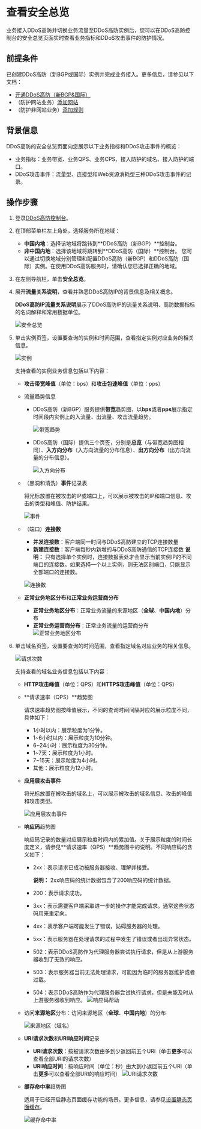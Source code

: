 # 查看安全总览

业务接入DDoS高防并切换业务流量至DDoS高防实例后，您可以在DDoS高防控制台的安全总览页面实时查看业务指标和DDoS攻击事件的防护情况。

## 前提条件

已创建DDoS高防（新BGP或国际）实例并完成业务接入。更多信息，请参见以下文档：

-   [开通DDoS高防（新BGP&国际）](/cn.zh-CN/DDoS高防（新BGP&国际）用户指南/开通DDoS高防（新BGP&国际）.md)
-   （防护网站业务）[添加网站](/cn.zh-CN/DDoS高防（新BGP&国际）用户指南/接入DDoS高防/域名接入/添加网站.md)
-   （防护非网站业务）[添加规则](/cn.zh-CN/DDoS高防（新BGP&国际）用户指南/接入DDoS高防/端口接入/添加规则.md)

## 背景信息

DDoS高防的安全总览页面向您展示以下业务指标和DDoS攻击事件的概览：

-   业务指标：业务带宽、业务QPS、业务CPS、接入防护的域名、接入防护的端口。
-   DDoS攻击事件：流量型、连接型和Web资源消耗型三种DDoS攻击事件的记录。

## 操作步骤

1.  登录[DDoS高防控制台](https://yundun.console.aliyun.com/?p=ddoscoo)。

2.  在顶部菜单栏左上角处，选择服务所在地域：

    -   **中国内地**：选择该地域将跳转到**DDoS高防（新BGP）**控制台。
    -   **非中国内地**：选择该地域将跳转到**DDoS高防（国际）**控制台。
    您可以通过切换地域分别管理和配置DDoS高防（新BGP）和DDoS高防（国际）实例。在使用DDoS高防服务时，请确认您已选择正确的地域。

3.  在左侧导航栏，单击**安全总览**。

4.  展开**流量关系说明**，查看并熟悉DDoS高防IP的背景信息及相关概念。

    **DDoS高防IP流量关系说明**展示了DDoS高防IP的流量关系说明、高防数据指标的名词解释和常用数据单位。

    ![安全总览](https://static-aliyun-doc.oss-accelerate.aliyuncs.com/assets/img/zh-CN/4541919951/p54011.png)

5.  单击实例页签，设置要查询的实例和时间范围，查看指定实例对应业务的相关信息。

    ![实例](https://static-aliyun-doc.oss-accelerate.aliyuncs.com/assets/img/zh-CN/4541919951/p54020.png)

    支持查看的实例业务信息包括以下内容：

    -   **攻击带宽峰值**（单位：bps）和**攻击包速峰值**（单位：pps）
    -   流量趋势信息
        -   DDoS高防（新BGP）服务提供**带宽**趋势图，以**bps**或者**pps**展示指定时间段内实例上的入流量、出流量、攻击流量趋势。

            ![带宽趋势](https://static-aliyun-doc.oss-accelerate.aliyuncs.com/assets/img/zh-CN/5541919951/p84211.png)

        -   DDoS高防（国际）提供三个页签，分别是**总览**（与带宽趋势图相同）、**入方向分布**（入方向流量的分布信息）、**出方向分布**（出方向流量的分布信息）。

            ![入方向分布](https://static-aliyun-doc.oss-accelerate.aliyuncs.com/assets/img/zh-CN/5541919951/p84212.png)

    -   （黑洞和清洗）**事件**记录表

        将光标放置在被攻击的IP或端口上，可以展示被攻击的IP和端口信息、攻击的类型和峰值、防护结果。

        ![事件](https://static-aliyun-doc.oss-accelerate.aliyuncs.com/assets/img/zh-CN/5541919951/p54022.png)

    -   （端口）**连接数**

        -   **并发连接数**：客户端同一时间与DDoS高防建立的TCP连接数量
        -   **新建连接数**：客户端每秒内新增的与DDoS高防通信的TCP连接数
        **说明：** 只有选择单个实例时，连接数报表处才会显示当前实例IP的不同端口的连接数。如果选择一个以上实例，则无法区别端口，只能显示全部端口的连接数。

        ![连接数](https://static-aliyun-doc.oss-accelerate.aliyuncs.com/assets/img/zh-CN/5541919951/p54023.png)

    -   **正常业务地区分布**和**正常业务运营商分布**

        -   **正常业务地区分布**：正常业务流量的来源地区（**全球**、**中国内地**）分布
        -   **正常业务运营商分布**：正常业务流量的运营商分布
        ![正常业务地区分布](https://static-aliyun-doc.oss-accelerate.aliyuncs.com/assets/img/zh-CN/3289147061/p188828.png)

6.  单击域名页签，设置要查询的时间范围，查看指定域名对应业务的相关信息。

    ![请求次数](https://static-aliyun-doc.oss-accelerate.aliyuncs.com/assets/img/zh-CN/5541919951/p54012.png)

    支持查看的域名业务信息包括以下内容：

    -   **HTTP攻击峰值**（单位：QPS）和**HTTPS攻击峰值**（单位：QPS）
    -   **请求速率（QPS）**趋势图

        请求速率趋势图按峰值展示，不同的查询时间间隔对应的展示粒度不同，具体如下：

        -   1小时以内：展示粒度为1分钟。
        -   1~6小时以内：展示粒度为10分钟。
        -   6~24小时：展示粒度为30分钟。
        -   1~7天：展示粒度为1小时。
        -   7~15天：展示粒度为4小时。
        -   其他：展示粒度为12小时。
    -   **应用层攻击事件**

        将光标放置在被攻击的域名上，可以展示被攻击的域名信息、攻击的峰值和攻击类型。

        ![应用层攻击事件](https://static-aliyun-doc.oss-accelerate.aliyuncs.com/assets/img/zh-CN/5541919951/p54015.png)

    -   **响应码**趋势图

        响应码记录的数量对应展示粒度时间内的累加值。关于展示粒度的时间长度定义，请参见**请求速率（QPS）**趋势图中的说明。不同响应码的含义如下：

        -   2xx：表示请求已成功被服务器接收、理解并接受。

            **说明：** 2xx响应码的统计数据包含了200响应码的统计数据。

        -   200：表示请求成功。
        -   3xx：表示需要客户端采取进一步的操作才能完成请求。通常这些状态码用来重定向。
        -   4xx：表示客户端可能发生了错误，妨碍服务器的处理。
        -   5xx：表示服务器在处理请求的过程中发生了错误或者出现异常状态。
        -   502：表示DDoS高防作为代理服务器尝试执行请求，但是从上游服务器收到了无效的响应。
        -   503：表示服务器当前无法处理请求，可能因为临时的服务器维护或者过载。
        -   504：表示DDoS高防作为代理服务器尝试执行请求，但是未能及时从上游服务器收到响应。
        ![响应码帮助](https://static-aliyun-doc.oss-accelerate.aliyuncs.com/assets/img/zh-CN/3289147061/p54017.png)

    -   访问**来源地区**分布：访问来源地区（**全球**、**中国内地**）的分布

        ![来源地区（域名）](https://static-aliyun-doc.oss-accelerate.aliyuncs.com/assets/img/zh-CN/4289147061/p188920.png)

    -   **URI请求次数**和**URI响应时间**记录

        -   **URI请求次数**：按被请求次数由多到少返回前五个URI（单击**更多**可以查看全部URI的请求次数）
        -   **URI响应时间**：按响应时间（单位：秒）由大到小返回前五个URI（单击**更多**可以查看全部URI的响应时间）
        ![URI请求次数](https://static-aliyun-doc.oss-accelerate.aliyuncs.com/assets/img/zh-CN/4289147061/p189037.png)

    -   **缓存命中率**趋势图

        适用于已经开启静态页面缓存功能的场景。更多信息，请参见[设置静态页面缓存](/cn.zh-CN/DDoS高防（新BGP&国际）用户指南/防护设置/设置静态页面缓存.md)。

        ![缓存命中率](https://static-aliyun-doc.oss-accelerate.aliyuncs.com/assets/img/zh-CN/4289147061/p189220.png)



